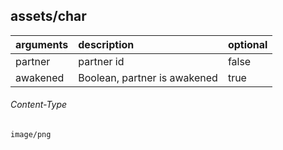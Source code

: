## assets/char

| arguments | description                  | optional |
|:----------|:-----------------------------|----------|
| partner   | partner id                   | false    |
| awakened  | Boolean, partner is awakened | true     |

###### Content-Type

```
image/png
```